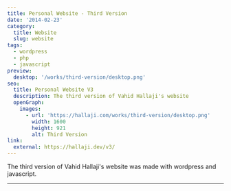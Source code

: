 ```yaml
---
title: Personal Website - Third Version
date: '2014-02-23'
category:
  title: Website
  slug: website
tags:
  - wordpress
  - php
  - javascript
preview:
  desktop: '/works/third-version/desktop.png'
seo:
  title: Personal Website V3
  description: The third version of Vahid Hallaji's website
  openGraph:
    images:
      - url: 'https://hallaji.com/works/third-version/desktop.png'
        width: 1600
        height: 921
        alt: Third Version
link:
  external: https://hallaji.dev/v3/
---
```


The third version of Vahid Hallaji's website was made with wordpress and javascript.

---
